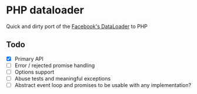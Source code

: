 # PHP dataloader
Quick and dirty port of the [Facebook's DataLoader](https://github.com/facebook/dataloader) to PHP

## Todo
- [x] Primary API 
- [ ] Error / rejected promise handling
- [ ] Options support
- [ ] Abuse tests and meaningful exceptions
- [ ] Abstract event loop and promises to be usable with any implementation? 
